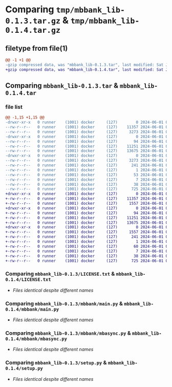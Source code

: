 # Comparing `tmp/mbbank_lib-0.1.3.tar.gz` & `tmp/mbbank_lib-0.1.4.tar.gz`

## filetype from file(1)

```diff
@@ -1 +1 @@
-gzip compressed data, was "mbbank_lib-0.1.3.tar", last modified: Sat Jun  1 06:45:25 2024, max compression
+gzip compressed data, was "mbbank_lib-0.1.4.tar", last modified: Sat Jun  1 07:46:16 2024, max compression
```

## Comparing `mbbank_lib-0.1.3.tar` & `mbbank_lib-0.1.4.tar`

### file list

```diff
@@ -1,15 +1,15 @@
-drwxr-xr-x   0 runner    (1001) docker     (127)        0 2024-06-01 06:45:25.306233 mbbank_lib-0.1.3/
--rw-r--r--   0 runner    (1001) docker     (127)    11357 2024-06-01 06:45:16.000000 mbbank_lib-0.1.3/LICENSE.txt
--rw-r--r--   0 runner    (1001) docker     (127)     3273 2024-06-01 06:45:25.306233 mbbank_lib-0.1.3/PKG-INFO
-drwxr-xr-x   0 runner    (1001) docker     (127)        0 2024-06-01 06:45:25.306233 mbbank_lib-0.1.3/mbbank/
--rw-r--r--   0 runner    (1001) docker     (127)       94 2024-06-01 06:45:16.000000 mbbank_lib-0.1.3/mbbank/__init__.py
--rw-r--r--   0 runner    (1001) docker     (127)    11251 2024-06-01 06:45:16.000000 mbbank_lib-0.1.3/mbbank/main.py
--rw-r--r--   0 runner    (1001) docker     (127)    13675 2024-06-01 06:45:16.000000 mbbank_lib-0.1.3/mbbank/mbasync.py
-drwxr-xr-x   0 runner    (1001) docker     (127)        0 2024-06-01 06:45:25.306233 mbbank_lib-0.1.3/mbbank_lib.egg-info/
--rw-r--r--   0 runner    (1001) docker     (127)     3273 2024-06-01 06:45:25.000000 mbbank_lib-0.1.3/mbbank_lib.egg-info/PKG-INFO
--rw-r--r--   0 runner    (1001) docker     (127)      241 2024-06-01 06:45:25.000000 mbbank_lib-0.1.3/mbbank_lib.egg-info/SOURCES.txt
--rw-r--r--   0 runner    (1001) docker     (127)        1 2024-06-01 06:45:25.000000 mbbank_lib-0.1.3/mbbank_lib.egg-info/dependency_links.txt
--rw-r--r--   0 runner    (1001) docker     (127)       53 2024-06-01 06:45:25.000000 mbbank_lib-0.1.3/mbbank_lib.egg-info/requires.txt
--rw-r--r--   0 runner    (1001) docker     (127)        7 2024-06-01 06:45:25.000000 mbbank_lib-0.1.3/mbbank_lib.egg-info/top_level.txt
--rw-r--r--   0 runner    (1001) docker     (127)       38 2024-06-01 06:45:25.306233 mbbank_lib-0.1.3/setup.cfg
--rw-r--r--   0 runner    (1001) docker     (127)      725 2024-06-01 06:45:16.000000 mbbank_lib-0.1.3/setup.py
+drwxr-xr-x   0 runner    (1001) docker     (127)        0 2024-06-01 07:46:16.465084 mbbank_lib-0.1.4/
+-rw-r--r--   0 runner    (1001) docker     (127)    11357 2024-06-01 07:46:07.000000 mbbank_lib-0.1.4/LICENSE.txt
+-rw-r--r--   0 runner    (1001) docker     (127)     1557 2024-06-01 07:46:16.465084 mbbank_lib-0.1.4/PKG-INFO
+drwxr-xr-x   0 runner    (1001) docker     (127)        0 2024-06-01 07:46:16.461084 mbbank_lib-0.1.4/mbbank/
+-rw-r--r--   0 runner    (1001) docker     (127)       94 2024-06-01 07:46:07.000000 mbbank_lib-0.1.4/mbbank/__init__.py
+-rw-r--r--   0 runner    (1001) docker     (127)    11251 2024-06-01 07:46:07.000000 mbbank_lib-0.1.4/mbbank/main.py
+-rw-r--r--   0 runner    (1001) docker     (127)    13675 2024-06-01 07:46:07.000000 mbbank_lib-0.1.4/mbbank/mbasync.py
+drwxr-xr-x   0 runner    (1001) docker     (127)        0 2024-06-01 07:46:16.461084 mbbank_lib-0.1.4/mbbank_lib.egg-info/
+-rw-r--r--   0 runner    (1001) docker     (127)     1557 2024-06-01 07:46:16.000000 mbbank_lib-0.1.4/mbbank_lib.egg-info/PKG-INFO
+-rw-r--r--   0 runner    (1001) docker     (127)      241 2024-06-01 07:46:16.000000 mbbank_lib-0.1.4/mbbank_lib.egg-info/SOURCES.txt
+-rw-r--r--   0 runner    (1001) docker     (127)        1 2024-06-01 07:46:16.000000 mbbank_lib-0.1.4/mbbank_lib.egg-info/dependency_links.txt
+-rw-r--r--   0 runner    (1001) docker     (127)       60 2024-06-01 07:46:16.000000 mbbank_lib-0.1.4/mbbank_lib.egg-info/requires.txt
+-rw-r--r--   0 runner    (1001) docker     (127)        7 2024-06-01 07:46:16.000000 mbbank_lib-0.1.4/mbbank_lib.egg-info/top_level.txt
+-rw-r--r--   0 runner    (1001) docker     (127)       38 2024-06-01 07:46:16.465084 mbbank_lib-0.1.4/setup.cfg
+-rw-r--r--   0 runner    (1001) docker     (127)      725 2024-06-01 07:46:07.000000 mbbank_lib-0.1.4/setup.py
```

### Comparing `mbbank_lib-0.1.3/LICENSE.txt` & `mbbank_lib-0.1.4/LICENSE.txt`

 * *Files identical despite different names*

### Comparing `mbbank_lib-0.1.3/mbbank/main.py` & `mbbank_lib-0.1.4/mbbank/main.py`

 * *Files identical despite different names*

### Comparing `mbbank_lib-0.1.3/mbbank/mbasync.py` & `mbbank_lib-0.1.4/mbbank/mbasync.py`

 * *Files identical despite different names*

### Comparing `mbbank_lib-0.1.3/setup.py` & `mbbank_lib-0.1.4/setup.py`

 * *Files identical despite different names*

